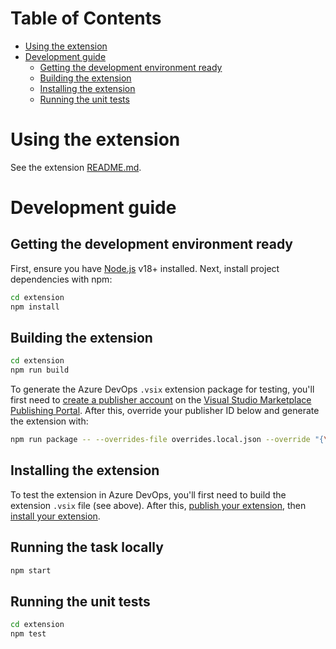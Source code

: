 
# Table of Contents

- [Using the extension](#using-the-extension)
- [Development guide](#development-guide)
  - [Getting the development environment ready](#getting-the-development-environment-ready)
  - [Building the extension](#building-the-extension)
  - [Installing the extension](#installing-the-extension)
  - [Running the unit tests](#running-the-unit-tests)

# Using the extension

See the extension [README.md](../extension/README.md).

# Development guide

## Getting the development environment ready

First, ensure you have [Node.js](https://docs.docker.com/engine/install/) v18+ installed.
Next, install project dependencies with npm:

```bash
cd extension
npm install
```

## Building the extension

```bash
cd extension
npm run build
```

To generate the  Azure DevOps `.vsix` extension package for testing, you'll first need to [create a publisher account](https://learn.microsoft.com/en-us/azure/devops/extend/publish/overview?view=azure-devops#create-a-publisher) on the [Visual Studio Marketplace Publishing Portal](https://marketplace.visualstudio.com/manage/createpublisher?managePageRedirect=true). After this, override your publisher ID below and generate the extension with:

```bash
npm run package -- --overrides-file overrides.local.json --override "{\"publisher\": \"your-publisher-id-here\"}"
```

## Installing the extension

To test the extension in Azure DevOps, you'll first need to build the extension `.vsix` file (see above). After this, [publish your extension](https://learn.microsoft.com/en-us/azure/devops/extend/publish/overview?view=azure-devops#publish-your-extension), then [install your extension](https://learn.microsoft.com/en-us/azure/devops/extend/publish/overview?view=azure-devops#install-your-extension).

## Running the task locally

```bash
npm start
```

## Running the unit tests

```bash
cd extension
npm test
```
